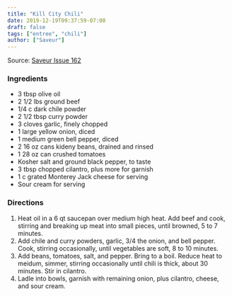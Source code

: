 ```yaml
---
title: "Kill City Chili"
date: 2019-12-19T09:37:59-07:00
draft: false
tags: ["entree", "chili"]
author: ["Saveur"]
---
```


Source: [Saveur Issue 162 ](https://www.saveur.com/article/recipes/kill-city-chili/)

### Ingredients
- 3 tbsp olive oil
- 2 1/2 lbs ground beef
- 1/4 c dark chile powder
- 2 1/2 tbsp curry powder
- 3 cloves garlic, finely chopped
- 1 large yellow onion, diced
- 1 medium green bell pepper, diced
- 2 16 oz cans kideny beans, drained and rinsed
- 1 28 oz can crushed tomatoes
- Kosher salt and ground black pepper, to taste
- 3 tbsp chopped cilantro, plus more for garnish
- 1 c grated Monterey Jack cheese for serving
- Sour cream for serving

### Directions
1. Heat oil in a 6 qt saucepan over medium high heat. Add beef and cook, stirring and breaking up meat into small pieces, until browned, 5 to 7 minutes.
1. Add chile and curry powders, garlic, 3/4 the onion, and bell pepper. Cook, stirring occasionally, until vegetables are soft, 8 to 10 minutes.
1. Add beans, tomatoes, salt, and pepper. Bring to a boil. Reduce heat to meidum, simmer, stirring occasionally until chili is thick, about 30 minutes. Stir in cilantro.
1. Ladle into bowls, garnish with remaining onion, plus cilantro, cheese, and sour cream.
